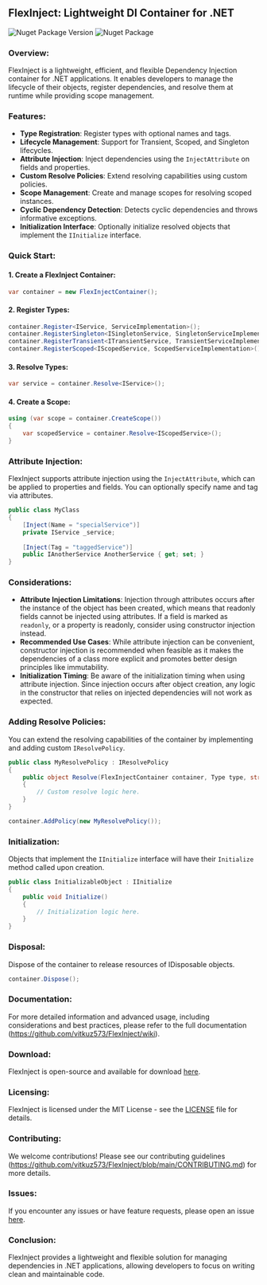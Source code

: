 ## FlexInject: Lightweight DI Container for .NET

![Nuget Package Version](https://img.shields.io/nuget/v/FlexInject?style=for-the-badge)
![Nuget Package](https://img.shields.io/nuget/dt/FlexInject?style=for-the-badge)

### Overview:
FlexInject is a lightweight, efficient, and flexible Dependency Injection container for .NET applications. It enables developers to manage the lifecycle of their objects, register dependencies, and resolve them at runtime while providing scope management.

### Features:
- **Type Registration**: Register types with optional names and tags.
- **Lifecycle Management**: Support for Transient, Scoped, and Singleton lifecycles.
- **Attribute Injection**: Inject dependencies using the `InjectAttribute` on fields and properties.
- **Custom Resolve Policies**: Extend resolving capabilities using custom policies.
- **Scope Management**: Create and manage scopes for resolving scoped instances.
- **Cyclic Dependency Detection**: Detects cyclic dependencies and throws informative exceptions.
- **Initialization Interface**: Optionally initialize resolved objects that implement the `IInitialize` interface.

### Quick Start:

#### 1. **Create a FlexInject Container:**
```csharp
var container = new FlexInjectContainer();
```

#### 2. **Register Types:**
```csharp
container.Register<IService, ServiceImplementation>();
container.RegisterSingleton<ISingletonService, SingletonServiceImplementation>();
container.RegisterTransient<ITransientService, TransientServiceImplementation>();
container.RegisterScoped<IScopedService, ScopedServiceImplementation>();
```

#### 3. **Resolve Types:**
```csharp
var service = container.Resolve<IService>();
```

#### 4. **Create a Scope:**
```csharp
using (var scope = container.CreateScope())
{
    var scopedService = container.Resolve<IScopedService>();
}
```

### Attribute Injection:
FlexInject supports attribute injection using the `InjectAttribute`, which can be applied to properties and fields. You can optionally specify name and tag via attributes.

```csharp
public class MyClass
{
    [Inject(Name = "specialService")]
    private IService _service;
    
    [Inject(Tag = "taggedService")]
    public IAnotherService AnotherService { get; set; }
}
```

### Considerations:
- **Attribute Injection Limitations**: Injection through attributes occurs after the instance of the object has been created, which means that readonly fields cannot be injected using attributes. If a field is marked as `readonly`, or a property is readonly, consider using constructor injection instead.
- **Recommended Use Cases**: While attribute injection can be convenient, constructor injection is recommended when feasible as it makes the dependencies of a class more explicit and promotes better design principles like immutability.
- **Initialization Timing**: Be aware of the initialization timing when using attribute injection. Since injection occurs after object creation, any logic in the constructor that relies on injected dependencies will not work as expected.

### Adding Resolve Policies:
You can extend the resolving capabilities of the container by implementing and adding custom `IResolvePolicy`.

```csharp
public class MyResolvePolicy : IResolvePolicy
{
    public object Resolve(FlexInjectContainer container, Type type, string name, string tag)
    {
        // Custom resolve logic here.
    }
}

container.AddPolicy(new MyResolvePolicy());
```

### Initialization:
Objects that implement the `IInitialize` interface will have their `Initialize` method called upon creation.

```csharp
public class InitializableObject : IInitialize
{
    public void Initialize()
    {
        // Initialization logic here.
    }
}
```

### Disposal:
Dispose of the container to release resources of IDisposable objects.

```csharp
container.Dispose();
```

### Documentation:
For more detailed information and advanced usage, including considerations and best practices, please refer to the full documentation (https://github.com/vitkuz573/FlexInject/wiki).

### Download:
FlexInject is open-source and available for download [here](https://github.com/vitkuz573/FlexInject).

### Licensing:
FlexInject is licensed under the MIT License - see the [LICENSE](https://github.com/vitkuz573/FlexInject/blob/main/LICENSE) file for details.

### Contributing:
We welcome contributions! Please see our contributing guidelines (https://github.com/vitkuz573/FlexInject/blob/main/CONTRIBUTING.md) for more details.

### Issues:
If you encounter any issues or have feature requests, please open an issue [here](https://github.com/vitkuz573/FlexInject/issues).

### Conclusion:
FlexInject provides a lightweight and flexible solution for managing dependencies in .NET applications, allowing developers to focus on writing clean and maintainable code.
